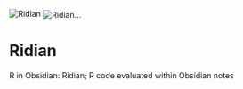 
![Ridian](https://github.com/user-attachments/assets/74068404-b543-401b-bc92-e0231721222d)
<img align="center" src="https://github.com/user-attachments/assets/74068404-b543-401b-bc92-e0231721222d" alt="Ridian...">
# Ridian
R in Obsidian: Ridian; R code evaluated within Obsidian notes
